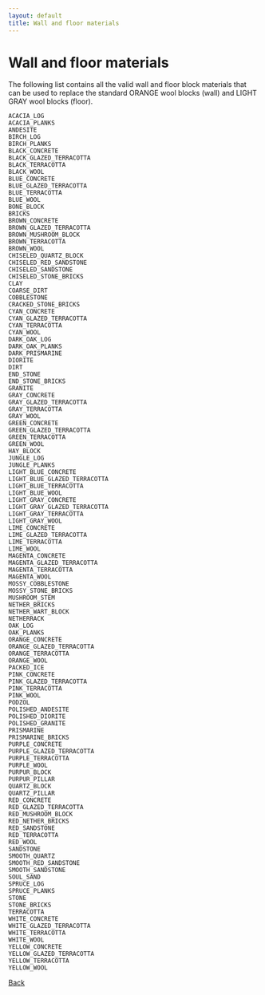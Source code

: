 ```yaml
---
layout: default
title: Wall and floor materials
---
```


# Wall and floor materials

The following list contains all the valid wall and floor block materials that can be used to replace the standard ORANGE
wool blocks (wall) and LIGHT GRAY wool blocks (floor).

    ACACIA_LOG
    ACACIA_PLANKS
    ANDESITE
    BIRCH_LOG
    BIRCH_PLANKS
    BLACK_CONCRETE
    BLACK_GLAZED_TERRACOTTA
    BLACK_TERRACOTTA
    BLACK_WOOL
    BLUE_CONCRETE
    BLUE_GLAZED_TERRACOTTA
    BLUE_TERRACOTTA
    BLUE_WOOL
    BONE_BLOCK
    BRICKS
    BROWN_CONCRETE
    BROWN_GLAZED_TERRACOTTA
    BROWN_MUSHROOM_BLOCK
    BROWN_TERRACOTTA
    BROWN_WOOL
    CHISELED_QUARTZ_BLOCK
    CHISELED_RED_SANDSTONE
    CHISELED_SANDSTONE
    CHISELED_STONE_BRICKS
    CLAY
    COARSE_DIRT
    COBBLESTONE
    CRACKED_STONE_BRICKS
    CYAN_CONCRETE
    CYAN_GLAZED_TERRACOTTA
    CYAN_TERRACOTTA
    CYAN_WOOL
    DARK_OAK_LOG
    DARK_OAK_PLANKS
    DARK_PRISMARINE
    DIORITE
    DIRT
    END_STONE
    END_STONE_BRICKS
    GRANITE
    GRAY_CONCRETE
    GRAY_GLAZED_TERRACOTTA
    GRAY_TERRACOTTA
    GRAY_WOOL
    GREEN_CONCRETE
    GREEN_GLAZED_TERRACOTTA
    GREEN_TERRACOTTA
    GREEN_WOOL
    HAY_BLOCK
    JUNGLE_LOG
    JUNGLE_PLANKS
    LIGHT_BLUE_CONCRETE
    LIGHT_BLUE_GLAZED_TERRACOTTA
    LIGHT_BLUE_TERRACOTTA
    LIGHT_BLUE_WOOL
    LIGHT_GRAY_CONCRETE
    LIGHT_GRAY_GLAZED_TERRACOTTA
    LIGHT_GRAY_TERRACOTTA
    LIGHT_GRAY_WOOL
    LIME_CONCRETE
    LIME_GLAZED_TERRACOTTA
    LIME_TERRACOTTA
    LIME_WOOL
    MAGENTA_CONCRETE
    MAGENTA_GLAZED_TERRACOTTA
    MAGENTA_TERRACOTTA
    MAGENTA_WOOL
    MOSSY_COBBLESTONE
    MOSSY_STONE_BRICKS
    MUSHROOM_STEM
    NETHER_BRICKS
    NETHER_WART_BLOCK
    NETHERRACK
    OAK_LOG
    OAK_PLANKS
    ORANGE_CONCRETE
    ORANGE_GLAZED_TERRACOTTA
    ORANGE_TERRACOTTA
    ORANGE_WOOL
    PACKED_ICE
    PINK_CONCRETE
    PINK_GLAZED_TERRACOTTA
    PINK_TERRACOTTA
    PINK_WOOL
    PODZOL
    POLISHED_ANDESITE
    POLISHED_DIORITE
    POLISHED_GRANITE
    PRISMARINE
    PRISMARINE_BRICKS
    PURPLE_CONCRETE
    PURPLE_GLAZED_TERRACOTTA
    PURPLE_TERRACOTTA
    PURPLE_WOOL
    PURPUR_BLOCK
    PURPUR_PILLAR
    QUARTZ_BLOCK
    QUARTZ_PILLAR
    RED_CONCRETE
    RED_GLAZED_TERRACOTTA
    RED_MUSHROOM_BLOCK
    RED_NETHER_BRICKS
    RED_SANDSTONE
    RED_TERRACOTTA
    RED_WOOL
    SANDSTONE
    SMOOTH_QUARTZ
    SMOOTH_RED_SANDSTONE
    SMOOTH_SANDSTONE
    SOUL_SAND
    SPRUCE_LOG
    SPRUCE_PLANKS
    STONE
    STONE_BRICKS
    TERRACOTTA
    WHITE_CONCRETE
    WHITE_GLAZED_TERRACOTTA
    WHITE_TERRACOTTA
    WHITE_WOOL
    YELLOW_CONCRETE
    YELLOW_GLAZED_TERRACOTTA
    YELLOW_TERRACOTTA
    YELLOW_WOOL

[Back](javascript:history.back();)
